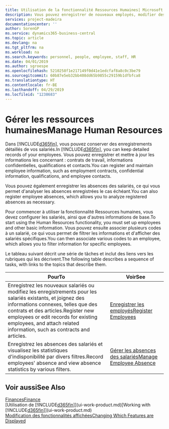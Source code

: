 ```yaml
---
title: Utilisation de la fonctionnalité Ressources Humaines| Microsoft Docs
description: Vous pouvez enregistrer de nouveaux employés, modifier des informations sur le personnel existant, et enregistrer et analyser les absences.
services: project-madeira
documentationcenter: ''
author: SorenGP
ms.service: dynamics365-business-central
ms.topic: article
ms.devlang: na
ms.tgt_pltfrm: na
ms.workload: na
ms.search.keywords: personnel, people, employee, staff, HR
ms.date: 04/01/2019
ms.author: sgroespe
ms.openlocfilehash: 5210258f1e217149f0d41e1edcfaf8a8c0c3be79
ms.sourcegitcommit: 60b87e5eb32bb408dd65b9855c29159b1dfbfca8
ms.translationtype: HT
ms.contentlocale: fr-BE
ms.lasthandoff: 04/29/2019
ms.locfileid: "1238683"
---
```

# <a name="manage-human-resources"></a><span data-ttu-id="e6efa-103">Gérer les ressources humaines</span><span class="sxs-lookup"><span data-stu-id="e6efa-103">Manage Human Resources</span></span>
<span data-ttu-id="e6efa-104">Dans [!INCLUDE[d365fin](includes/d365fin_md.md)], vous pouvez conserver des enregistrements détaillés de vos salariés.</span><span class="sxs-lookup"><span data-stu-id="e6efa-104">In [!INCLUDE[d365fin](includes/d365fin_md.md)], you can keep detailed records of your employees.</span></span> <span data-ttu-id="e6efa-105">Vous pouvez enregistrer et mettre à jour les informations les concernant : contrats de travail, informations confidentielles, qualifications et contacts.</span><span class="sxs-lookup"><span data-stu-id="e6efa-105">You can register and maintain employee information, such as employment contracts, confidential information, qualifications, and employee contacts.</span></span>

<span data-ttu-id="e6efa-106">Vous pouvez également enregistrer les absences des salariés, ce qui vous permet d'analyser les absences enregistrées le cas échéant.</span><span class="sxs-lookup"><span data-stu-id="e6efa-106">You can also register employee absences, which allows you to analyze registered absences as necessary.</span></span>

<span data-ttu-id="e6efa-107">Pour commencer à utiliser la fonctionnalité Ressources humaines, vous devez configurer les salariés, ainsi que d'autres informations de base.</span><span class="sxs-lookup"><span data-stu-id="e6efa-107">To start using the Human Resources functionality, you must set up employees and other basic information.</span></span> <span data-ttu-id="e6efa-108">Vous pouvez ensuite associer plusieurs codes à un salarié, ce qui vous permet de filtrer les informations et d'afficher des salariés spécifiques.</span><span class="sxs-lookup"><span data-stu-id="e6efa-108">You can then associate various codes to an employee, which allows you to filter information for specific employees.</span></span>

<span data-ttu-id="e6efa-109">Le tableau suivant décrit une série de tâches et inclut des liens vers les rubriques qui les décrivent.</span><span class="sxs-lookup"><span data-stu-id="e6efa-109">The following table describes a sequence of tasks, with links to the topics that describe them.</span></span>

| <span data-ttu-id="e6efa-110">Pour</span><span class="sxs-lookup"><span data-stu-id="e6efa-110">To</span></span> | <span data-ttu-id="e6efa-111">Voir</span><span class="sxs-lookup"><span data-stu-id="e6efa-111">See</span></span> |
| --- | --- |
| <span data-ttu-id="e6efa-112">Enregistrez les nouveaux salariés ou modifiez les enregistrements pour les salariés existants, et joignez des informations connexes, telles que des contrats et des articles.</span><span class="sxs-lookup"><span data-stu-id="e6efa-112">Register new employees or edit records for existing employees, and attach related information, such as contracts and articles.</span></span> |[<span data-ttu-id="e6efa-113">Enregistrer les employés</span><span class="sxs-lookup"><span data-stu-id="e6efa-113">Register Employees</span></span>](hr-how-register-employees.md) |
| <span data-ttu-id="e6efa-114">Enregistrez les absences des salariés et visualisez les statistiques d'indisponibilité par divers filtres.</span><span class="sxs-lookup"><span data-stu-id="e6efa-114">Record employees' absence and view absence statistics by various filters.</span></span> |[<span data-ttu-id="e6efa-115">Gérer les absences des salariés</span><span class="sxs-lookup"><span data-stu-id="e6efa-115">Manage Employee Absence</span></span>](hr-how-manage-absence.md) |

## <a name="see-also"></a><span data-ttu-id="e6efa-116">Voir aussi</span><span class="sxs-lookup"><span data-stu-id="e6efa-116">See Also</span></span>
[<span data-ttu-id="e6efa-117">Finances</span><span class="sxs-lookup"><span data-stu-id="e6efa-117">Finance</span></span>](finance.md)  
<span data-ttu-id="e6efa-118">[Utilisation de [!INCLUDE[d365fin](includes/d365fin_md.md)]](ui-work-product.md)</span><span class="sxs-lookup"><span data-stu-id="e6efa-118">[Working with [!INCLUDE[d365fin](includes/d365fin_md.md)]](ui-work-product.md)</span></span>  
[<span data-ttu-id="e6efa-119">Modification des fonctionnalités affichées</span><span class="sxs-lookup"><span data-stu-id="e6efa-119">Changing Which Features are Displayed</span></span>](ui-experiences.md)        
